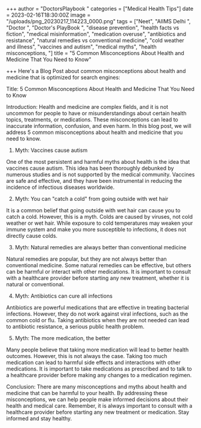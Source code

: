 +++
author = "DoctorsPlaybook "
categories = ["Medical Health Tips"]
date = 2023-02-16T18:30:00Z
image = "/uploads/png_20230217_114223_0000.png"
tags = ["Neet", "AIIMS Delhi ", "Doctor ", "Doctor's PlayBook ", "disease prevention", "health facts vs fiction", "medical misinformation", "medication overuse", "antibiotics and resistance", "natural remedies vs conventional medicine", "cold weather and illness", "vaccines and autism", "medical myths", "health misconceptions, "]
title = "5 Common Misconceptions About Health and Medicine That You Need to Know"

+++
Here's a Blog Post about common misconceptions about health and medicine that is optimized for search engines:

Title: 5 Common Misconceptions About Health and Medicine That You Need to Know

Introduction: Health and medicine are complex fields, and it is not uncommon for people to have  or misunderstandings about certain health topics, treatments, or medications. These misconceptions can lead to inaccurate information, confusion, and even harm. In this blog post, we will address 5 common misconceptions about health and medicine that you need to know.

1. Myth: Vaccines cause autism

One of the most persistent and harmful myths about health is the idea that vaccines cause autism. This idea has been thoroughly debunked by numerous studies and is not supported by the medical community. Vaccines are safe and effective, and they have been instrumental in reducing the incidence of infectious diseases worldwide.

2. Myth: You can "catch a cold" from going outside with wet hair

It is a common belief that going outside with wet hair can cause you to catch a cold. However, this is a myth. Colds are caused by viruses, not cold weather or wet hair. While exposure to cold temperatures may weaken your immune system and make you more susceptible to infections, it does not directly cause colds.

3. Myth: Natural remedies are always better than conventional medicine

Natural remedies are popular, but they are not always better than conventional medicine. Some natural remedies can be effective, but others can be harmful or interact with other medications. It is important to consult with a healthcare provider before starting any new treatment, whether it is natural or conventional.

4. Myth: Antibiotics can cure all infections

Antibiotics are powerful medications that are effective in treating bacterial infections. However, they do not work against viral infections, such as the common cold or flu. Taking antibiotics when they are not needed can lead to antibiotic resistance, a serious public health problem.

5. Myth: The more medication, the better

Many people believe that taking more medication will lead to better health outcomes. However, this is not always the case. Taking too much medication can lead to harmful side effects and interactions with other medications. It is important to take medications as prescribed and to talk to a healthcare provider before making any changes to a medication regimen.

Conclusion: There are many misconceptions and myths about health and medicine that can be harmful to your health. By addressing these misconceptions, we can help people make informed decisions about their health and medical care. Remember, it is always important to consult with a healthcare provider before starting any new treatment or medication. Stay informed and stay healthy.